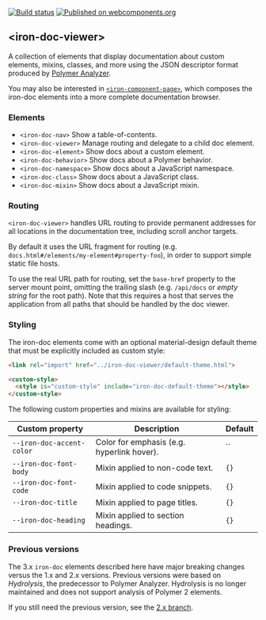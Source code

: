 [![Build status](https://travis-ci.org/PolymerElements/iron-doc-viewer.svg?branch=master)](https://travis-ci.org/PolymerElements/iron-doc-viewer)
[![Published on webcomponents.org](https://img.shields.io/badge/webcomponents.org-published-blue.svg)](https://beta.webcomponents.org/element/PolymerElements/iron-doc-viewer)

## &lt;iron-doc-viewer&gt;

A collection of elements that display documentation about custom elements,
mixins, classes, and more using the JSON descriptor format produced by [Polymer
Analyzer](https://github.com/Polymer/polymer-analyzer).

You may also be interested in
[`<iron-component-page>`](https://github.com/PolymerElements/iron-component-page),
which composes the iron-doc elements into a more complete documentation
browser.

### Elements

* `<iron-doc-nav>` Show a table-of-contents.
* `<iron-doc-viewer>` Manage routing and delegate to a child doc element.
* `<iron-doc-element>` Show docs about a custom element.
* `<iron-doc-behavior>` Show docs about a Polymer behavior.
* `<iron-doc-namespace>` Show docs about a JavaScript namespace.
* `<iron-doc-class>` Show docs about a JavaScript class.
* `<iron-doc-mixin>` Show docs about a JavaScript mixin.

### Routing

`<iron-doc-viewer>` handles URL routing to provide permanent addresses for all
locations in the documentation tree, including scroll anchor targets.

By default it uses the URL fragment for routing (e.g.
`docs.html#/elements/my-element#property-foo`), in order to support simple
static file hosts.

To use the real URL path for routing, set the `base-href` property to the
server mount point, omitting the trailing slash (e.g. `/api/docs` or *empty
string* for the root path). Note that this requires a host that serves the
application from all paths that should be handled by the doc viewer.

### Styling

The iron-doc elements come with an optional material-design default theme that
must be explicitly included as custom style:

```html
<link rel="import" href="../iron-doc-viewer/default-theme.html">

<custom-style>
  <style is="custom-style" include="iron-doc-default-theme"></style>
</custom-style>
```

The following custom properties and mixins are available for styling:

Custom property | Description | Default
----------------|-------------|----------
`--iron-doc-accent-color` | Color for emphasis (e.g. hyperlink hover). | ``
`--iron-doc-font-body` | Mixin applied to non-code text. | `{}`
`--iron-doc-font-code` | Mixin applied to code snippets. | `{}`
`--iron-doc-title` | Mixin applied to page titles. | `{}`
`--iron-doc-heading` | Mixin applied to section headings. | `{}`

### Previous versions

The 3.x `iron-doc` elements described here have major breaking changes versus
the 1.x and 2.x versions. Previous versions were based on *Hydrolysis*, the
predecessor to Polymer Analyzer. Hydrolysis is no longer maintained and does
not support analysis of Polymer 2 elements.

If you still need the previous version, see the
[2.x branch](https://github.com/PolymerElements/iron-doc-viewer/tree/2.x).

